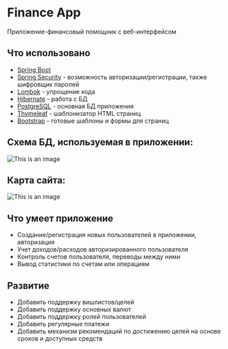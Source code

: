 # Finance App

Приложение-финансовый помощник с веб-интерфейсом

## Что использовано

- [Spring Boot](https://spring.io/projects/spring-boot)
- [Spring Security](https://spring.io/projects/spring-security) - возможность авторизации/регистрации, также шифровщик паролей
- [Lombok](https://https://projectlombok.org/) - упрощение кода
- [Hibernate](https://spring.io/projects/spring-data-jpa) - работа с БД
- [PostgreSQL](https://www.postgresql.org/) - основная БД приложения
- [Thymeleaf](https://www.thymeleaf.org/) - шаблонизатор HTML страниц
- [Bootstrap](https://getbootstrap.com/) - готовые шаблоны и формы для страниц

## Схема БД, используемая в приложении:

![This is an image](https://i.postimg.cc/5NTk43f9/Finance-App.png)

## Карта сайта:

![This is an image](https://i.postimg.cc/d1v4LsH4/Finance-App.png)

## Что умеет приложение

- Создание/регистрация новых пользователей в приложении, авторизация 
- Учет доходов/расходов авторизированного пользователя
- Контроль счетов пользователя, переводы между ними
- Вывод статистики по счетам или операциям

## Развитие

- Добавить поддержку вишлистов/целей
- Добавить поддержку основных валют
- Добавить поддержку ролей пользователей
- Добавить регулярные платежи
- Добавить механизм рекомендаций по достижению целей на основе сроков и доступных средств 
